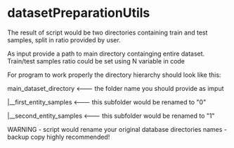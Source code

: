 # datasetPreparationUtils

The result of script would be two directories containing train and test samples, split in ratio provided by user.

As input provide a path to main directory containging entire dataset.
Train/test samples ratio could be set using N variable in code

For program to work properly the directory hierarchy should look like this:

main_dataset_directory  <--- the folder name you should provide as imput

|__first_entity_samples  <--- this subfolder would be renamed to "0"

|__second_entity_samples  <--- this subfolder would be renamed to "1"

WARNING - script would rename your original database directories names - backup copy highly recommended!
